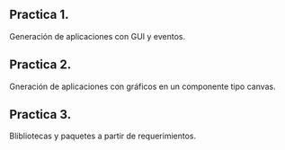 ## Practica 1.

Generación de aplicaciones con GUI y eventos.

## Practica 2.

Gneración de aplicaciones con gráficos en un componente tipo canvas.

## Practica 3.

Blibliotecas y paquetes a partir de requerimientos.
